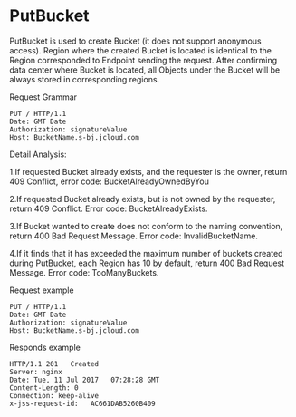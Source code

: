 # PutBucket

PutBucket is used to create Bucket (it does not support anonymous access). Region where the created Bucket is located is identical to the Region corresponded to Endpoint sending the request. After confirming data center where Bucket is located, all Objects under the Bucket will be always stored in corresponding regions.

Request Grammar

```
PUT / HTTP/1.1
Date: GMT Date
Authorization: signatureValue
Host: BucketName.s-bj.jcloud.com 
```

Detail Analysis:

1.If requested Bucket already exists, and the requester is the owner, return 409 Conflict, error code: BucketAlreadyOwnedByYou

2.If requested Bucket already exists, but is not owned by the requester, return 409 Conflict. Error code: BucketAlreadyExists.

3.If Bucket wanted to create does not conform to the naming convention, return 400 Bad Request Message. Error code: InvalidBucketName.

4.If it finds that it has exceeded the maximum number of buckets created during PutBucket, each Region has 10 by default, return 400 Bad Request Message. Error code: TooManyBuckets.

Request example

```
PUT / HTTP/1.1
Date: GMT Date
Authorization: signatureValue
Host: BucketName.s-bj.jcloud.com 
```

Responds example 

```
HTTP/1.1 201   Created
Server: nginx
Date: Tue, 11 Jul 2017   07:28:28 GMT
Content-Length: 0
Connection: keep-alive
x-jss-request-id:   AC661DAB5260B409
```
